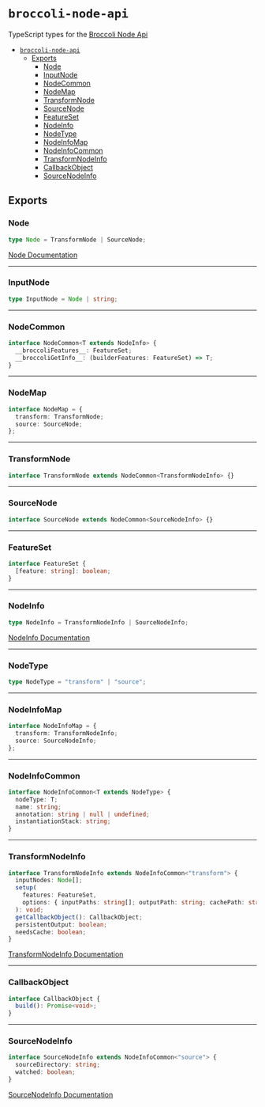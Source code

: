 # `broccoli-node-api`

TypeScript types for the [Broccoli Node Api](https://github.com/broccolijs/broccoli/blob/master/docs/node-api.md)

- [`broccoli-node-api`](#broccoli-node-api)
  - [Exports](#exports)
    - [Node](#node)
    - [InputNode](#inputnode)
    - [NodeCommon](#nodecommon)
    - [NodeMap](#nodemap)
    - [TransformNode](#transformnode)
    - [SourceNode](#sourcenode)
    - [FeatureSet](#featureset)
    - [NodeInfo](#nodeinfo)
    - [NodeType](#nodetype)
    - [NodeInfoMap](#nodeinfomap)
    - [NodeInfoCommon](#nodeinfocommon)
    - [TransformNodeInfo](#transformnodeinfo)
    - [CallbackObject](#callbackobject)
    - [SourceNodeInfo](#sourcenodeinfo)

## Exports

### Node

```ts
type Node = TransformNode | SourceNode;
```

[Node Documentation](https://github.com/broccolijs/broccoli/blob/master/docs/node-api.md#part-2-node-api-specification)

---

### InputNode

```ts
type InputNode = Node | string;
```

---

### NodeCommon

```ts
interface NodeCommon<T extends NodeInfo> {
  __broccoliFeatures__: FeatureSet;
  __broccoliGetInfo__: (builderFeatures: FeatureSet) => T;
}
```

---

### NodeMap

```ts
interface NodeMap = {
  transform: TransformNode;
  source: SourceNode;
};
```

---

### TransformNode

```ts
interface TransformNode extends NodeCommon<TransformNodeInfo> {}
```

---

### SourceNode

```ts
interface SourceNode extends NodeCommon<SourceNodeInfo> {}
```

---

### FeatureSet

```ts
interface FeatureSet {
  [feature: string]: boolean;
}
```

---

### NodeInfo

```ts
type NodeInfo = TransformNodeInfo | SourceNodeInfo;
```

[NodeInfo Documentation](https://github.com/broccolijs/broccoli/blob/master/docs/node-api.md#the-nodeinfo-object)

---

### NodeType

```ts
type NodeType = "transform" | "source";
```

---

### NodeInfoMap

```ts
interface NodeInfoMap = {
  transform: TransformNodeInfo;
  source: SourceNodeInfo;
};
```

---

### NodeInfoCommon

```ts
interface NodeInfoCommon<T extends NodeType> {
  nodeType: T;
  name: string;
  annotation: string | null | undefined;
  instantiationStack: string;
}
```

---

### TransformNodeInfo

```ts
interface TransformNodeInfo extends NodeInfoCommon<"transform"> {
  inputNodes: Node[];
  setup(
    features: FeatureSet,
    options: { inputPaths: string[]; outputPath: string; cachePath: string }
  ): void;
  getCallbackObject(): CallbackObject;
  persistentOutput: boolean;
  needsCache: boolean;
}
```

[TransformNodeInfo Documentation](https://github.com/broccolijs/broccoli/blob/master/docs/node-api.md#transform-nodes)

---

### CallbackObject

```ts
interface CallbackObject {
  build(): Promise<void>;
}
```

---

### SourceNodeInfo

```ts
interface SourceNodeInfo extends NodeInfoCommon<"source"> {
  sourceDirectory: string;
  watched: boolean;
}
```

[SourceNodeInfo Documentation](https://github.com/broccolijs/broccoli/blob/master/docs/node-api.md#source-nodes)
